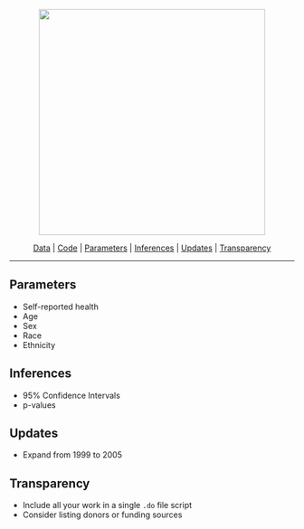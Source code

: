 <p align="center">
  <img src="https://jhustata.github.io/intermediate/_images/bd7156ffdc732b3095dad1da740b099ae999597c4cb8154a81a988a589e43517.png" width="400"/>
</p>

<p align="center">
  <a href="data.md">Data</a>&nbsp;|&nbsp;<a href="code.md">Code</a>&nbsp;|&nbsp;<a href="parameters.md">Parameters</a>&nbsp;|&nbsp;<a href="inferences.md">Inferences</a>&nbsp;|&nbsp;<a href="updates.md">Updates</a>&nbsp;|&nbsp;<a href="transparency.md">Transparency</a>
</p>

---

## Parameters
- Self-reported health
- Age
- Sex
- Race
- Ethnicity

## Inferences
- 95% Confidence Intervals
- p-values

## Updates
- Expand from 1999 to 2005

## Transparency
- Include all your work in a single `.do` file script
- Consider listing donors or funding sources
